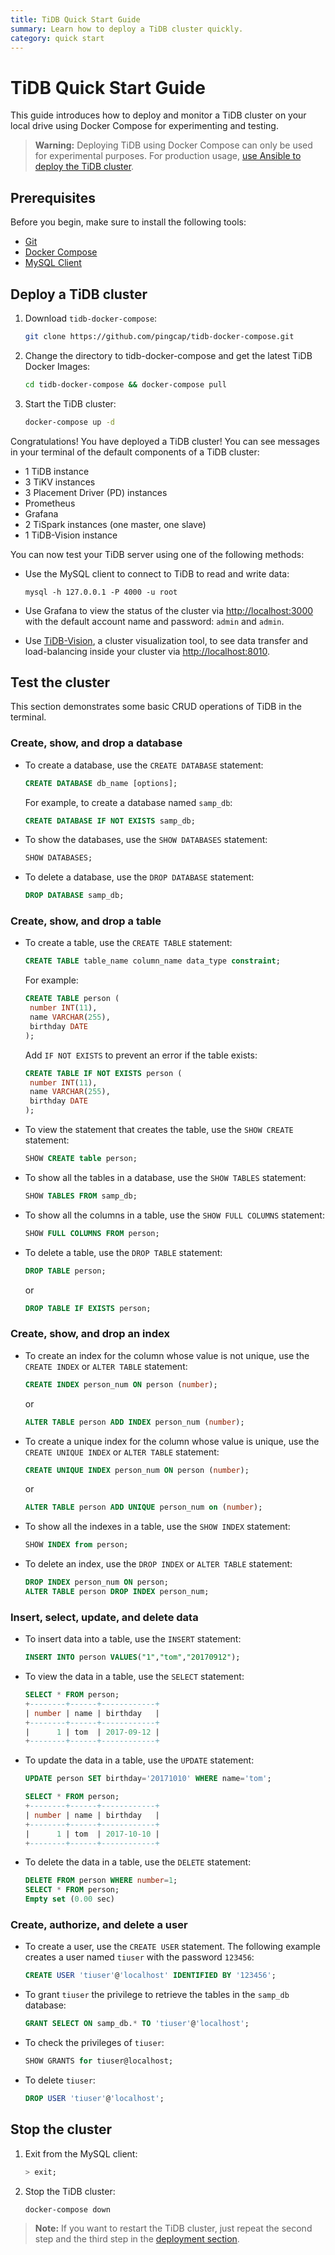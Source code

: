 ```yaml
---
title: TiDB Quick Start Guide
summary: Learn how to deploy a TiDB cluster quickly.
category: quick start
---
```


# TiDB Quick Start Guide

This guide introduces how to deploy and monitor a TiDB cluster on your local drive using Docker Compose for experimenting and testing.

> **Warning:** Deploying TiDB using Docker Compose can only be used for experimental purposes. For production usage, [use Ansible to deploy the TiDB cluster](op-guide/ansible-deployment.md).

## Prerequisites

Before you begin, make sure to install the following tools:

- [Git](https://git-scm.com/downloads)
- [Docker Compose](https://docs.docker.com/compose/install/)
- [MySQL Client](https://dev.mysql.com/downloads/mysql/)

## Deploy a TiDB cluster

1. Download `tidb-docker-compose`:

    ```bash
    git clone https://github.com/pingcap/tidb-docker-compose.git
    ```

2. Change the directory to tidb-docker-compose and get the latest TiDB Docker Images:

    ```bash
    cd tidb-docker-compose && docker-compose pull
    ```

3. Start the TiDB cluster:

    ```bash
    docker-compose up -d
    ```

Congratulations! You have deployed a TiDB cluster! You can see messages in your terminal of the default components of a TiDB cluster: 

- 1 TiDB instance
- 3 TiKV instances
- 3 Placement Driver (PD) instances
- Prometheus
- Grafana
- 2 TiSpark instances (one master, one slave)
- 1 TiDB-Vision instance

You can now test your TiDB server using one of the following methods:

- Use the MySQL client to connect to TiDB to read and write data:

    ```
    mysql -h 127.0.0.1 -P 4000 -u root
    ```

- Use Grafana to view the status of the cluster via [http://localhost:3000](http://localhost:3000) with the default account name and password:  `admin` and `admin`.
- Use [TiDB-Vision](https://github.com/pingcap/tidb-vision), a cluster visualization tool, to see data transfer and load-balancing inside your cluster via [http://localhost:8010](http://localhost:8010).

## Test the cluster

This section demonstrates some basic CRUD operations of TiDB in the terminal.

### Create, show, and drop a database

- To create a database, use the `CREATE DATABASE` statement:

    ```sql
    CREATE DATABASE db_name [options];
    ```

    For example, to create a database named `samp_db`:

    ```sql
    CREATE DATABASE IF NOT EXISTS samp_db;
    ```

- To show the databases, use the `SHOW DATABASES` statement:

    ```sql
    SHOW DATABASES;
    ```

- To delete a database, use the `DROP DATABASE` statement:

    ```sql
    DROP DATABASE samp_db;
    ```

### Create, show, and drop a table

- To create a table, use the `CREATE TABLE` statement:

    ```sql
    CREATE TABLE table_name column_name data_type constraint;
    ```

    For example:

    ```sql
    CREATE TABLE person (
     number INT(11),
     name VARCHAR(255),
     birthday DATE
    );
    ```

    Add `IF NOT EXISTS` to prevent an error if the table exists:

    ```sql
    CREATE TABLE IF NOT EXISTS person (
     number INT(11),
     name VARCHAR(255),
     birthday DATE
    );
    ```

- To view the statement that creates the table, use the `SHOW CREATE` statement:

    ```sql
    SHOW CREATE table person;
    ```

- To show all the tables in a database, use the `SHOW TABLES` statement:

    ```sql
    SHOW TABLES FROM samp_db;
    ```

- To show all the columns in a table, use the `SHOW FULL COLUMNS` statement:

    ```sql
    SHOW FULL COLUMNS FROM person;
    ```

- To delete a table, use the `DROP TABLE` statement:

    ```sql
    DROP TABLE person;
    ```

    or

    ```sql
    DROP TABLE IF EXISTS person;
    ```

### Create, show, and drop an index

- To create an index for the column whose value is not unique, use the `CREATE INDEX` or `ALTER TABLE` statement:

    ```sql
    CREATE INDEX person_num ON person (number);
    ```

    or

    ```sql
    ALTER TABLE person ADD INDEX person_num (number);
    ```

- To create a unique index for the column whose value is unique, use the `CREATE UNIQUE INDEX` or `ALTER TABLE` statement:

    ```sql
    CREATE UNIQUE INDEX person_num ON person (number);
    ```

    or

    ```sql
    ALTER TABLE person ADD UNIQUE person_num on (number);
    ```

- To show all the indexes in a table, use the `SHOW INDEX` statement:

    ```sql
    SHOW INDEX from person;
    ```

- To delete an index, use the `DROP INDEX` or `ALTER TABLE` statement:

    ```sql
    DROP INDEX person_num ON person;
    ALTER TABLE person DROP INDEX person_num;
    ```

### Insert, select, update, and delete data

- To insert data into a table, use the `INSERT` statement:

    ```sql
    INSERT INTO person VALUES("1","tom","20170912");
    ```

- To view the data in a table, use the `SELECT` statement:

    ```sql
    SELECT * FROM person;
    +--------+------+------------+
    | number | name | birthday   |
    +--------+------+------------+
    |      1 | tom  | 2017-09-12 |
    +--------+------+------------+
    ```

- To update the data in a table, use the `UPDATE` statement:

    ```sql
    UPDATE person SET birthday='20171010' WHERE name='tom';

    SELECT * FROM person;
    +--------+------+------------+
    | number | name | birthday   |
    +--------+------+------------+
    |      1 | tom  | 2017-10-10 |
    +--------+------+------------+
    ```

- To delete the data in a table, use the `DELETE` statement:

    ```sql
    DELETE FROM person WHERE number=1;
    SELECT * FROM person;
    Empty set (0.00 sec)
    ```

### Create, authorize, and delete a user

- To create a user, use the `CREATE USER` statement. The following example creates a user named `tiuser` with the password `123456`:

    ```sql
    CREATE USER 'tiuser'@'localhost' IDENTIFIED BY '123456';
    ```

- To grant `tiuser` the privilege to retrieve the tables in the `samp_db` database:

    ```sql
    GRANT SELECT ON samp_db.* TO 'tiuser'@'localhost';
    ```

- To check the privileges of `tiuser`:

    ```sql
    SHOW GRANTS for tiuser@localhost;
    ```

- To delete `tiuser`:

    ```sql
    DROP USER 'tiuser'@'localhost';
    ```

## Stop the cluster

1. Exit from the MySQL client:

    ```sql
    > exit;
    ```

2. Stop the TiDB cluster:

    ```bash
    docker-compose down
    ```

> **Note:** If you want to restart the TiDB cluster, just repeat the second step and the third step in the [deployment section](#deploy-a-tidb-cluster).
